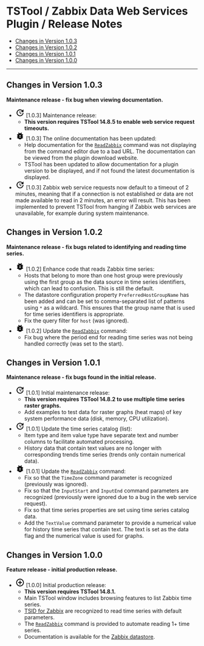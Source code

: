 # TSTool / Zabbix Data Web Services Plugin / Release Notes #

*   [Changes in Version 1.0.3](#changes-in-version-103)
*   [Changes in Version 1.0.2](#changes-in-version-102)
*   [Changes in Version 1.0.1](#changes-in-version-101)
*   [Changes in Version 1.0.0](#changes-in-version-100)

----------

## Changes in Version 1.0.3 ##

**Maintenance release - fix bug when viewing documentation.**

*   ![change](change.png) [1.0.3] Maintenance release:
    +   **This version requires TSTool 14.8.5 to enable web service request timeouts.**
*   ![bug](bug.png) [1.0.3] The online documentation has been updated:
    +   Help documentation for the 
        [`ReadZabbix`](../command-ref/ReadZabbix/ReadZabbix.md) command
        was not displaying from the command editor due to a bad URL.
        The documentation can be viewed from the plugin download website.
    +   TSTool has been updated to allow documentation for a plugin version to be displayed,
        and if not found the latest documentation is displayed.
*   ![change](change.png) [1.0.3] Zabbix web service requests now default to a timeout of 2 minutes,
    meaning that if a connection is not established or data are not made available to read in 2 minutes,
    an error will result.
    This has been implemented to prevent TSTool from hanging if Zabbix web services are unavailable,
    for example during system maintenance.

## Changes in Version 1.0.2 ##

**Maintenance release - fix bugs related to identifying and reading time series.**

*   ![bug](bug.png) [1.0.2] Enhance code that reads Zabbix time series:
    +   Hosts that belong to more than one host group were previously using the first group as the data source
        in time series identifiers, which can lead to confusion.  This is still the default.
    +   The datastore configuration property `PreferredHostGroupName` has been added and
        can be set to comma-separated list of patterns using `*` as a wildcard.
        This ensures that the group name that is used for time series identifiers is appropriate.
    +   Fix the query filter for `host` (was ignored).
*   ![bug](bug.png) [1.0.2] Update the [`ReadZabbix`](../command-ref/ReadZabbix/ReadZabbix.md) command:
    +   Fix bug where the period end for reading time series was not being handled correctly (was set to the start).

## Changes in Version 1.0.1 ##

**Maintenance release - fix bugs found in the initial release.**

*   ![change](change.png) [1.0.1] Initial maintenance release:
    +   **This version requires TSTool 14.8.2 to use multiple time series raster graphs.**
    +   Add examples to test data for raster graphs (heat maps) of key system performance data (disk, memory, CPU utilization).
*   ![change](change.png) [1.0.1] Update the time series catalog (list):
    +   Item type and item value type have separate text and number columns to facilitate automated processing.
    +   History data that contain text values are no longer with corresponding trends time series (trends only contain numerical data).
*   ![bug](bug.png) [1.0.1] Update the [`ReadZabbix`](../command-ref/ReadZabbix/ReadZabbix.md) command:
    +   Fix so that the `TimeZone` command parameter is recognized (previously was ignored).
    +   Fix so that the `InputStart` and `InputEnd` command parameters are recognized
        (previously were ignored due to a bug in the web service request).
    +   Fix so that time series properties are set using time series catalog data.
    +   Add the `TextValue` command parameter to provide a numerical value for history time series that contain text.
        The text is set as the data flag and the numerical value is used for graphs.

## Changes in Version 1.0.0 ##

**Feature release - initial production release.**

*   ![new](new.png) [1.0.0] Initial production release:
    +   **This version requires TSTool 14.8.1.**
    +   Main TSTool window includes browsing features to list Zabbix time series.
    +   [TSID for Zabbix](../command-ref/TSID/TSID.md) are recognized to read time series with default parameters.
    +   The [`ReadZabbix`](../command-ref/ReadZabbix/ReadZabbix.md) command is provided to automate
        reading 1+ time series.
    +   Documentation is available for the [Zabbix datastore](../datastore-ref/Zabbix/Zabbix.md).
